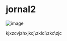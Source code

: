 # jornal2

![image](https://github.com/PaulaRabelo/jornal2/assets/88298525/c96a03ba-6352-473c-9cd9-1cd22965de55)



kjxzcvjzhxjkcj\zklcl\zkc\zjc
